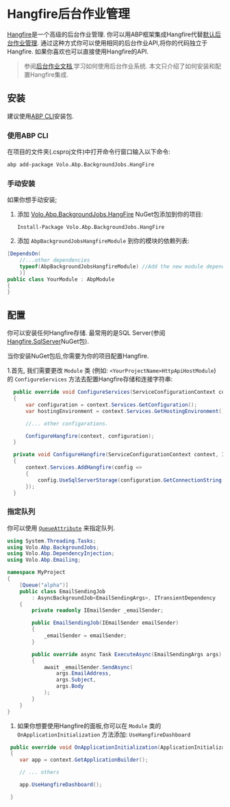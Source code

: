 # Hangfire后台作业管理

[Hangfire](https://www.hangfire.io/)是一个高级的后台作业管理. 你可以用ABP框架集成Hangfire代替[默认后台作业管理](Background-Jobs.md). 通过这种方式你可以使用相同的后台作业API,将你的代码独立于Hangfire. 如果你喜欢也可以直接使用Hangfire的API.

> 参阅[后台作业文档](Background-Jobs.md),学习如何使用后台作业系统. 本文只介绍了如何安装和配置Hangfire集成.

## 安装

建议使用[ABP CLI](CLI.md)安装包.

### 使用ABP CLI

在项目的文件夹(.csproj文件)中打开命令行窗口输入以下命令:

````bash
abp add-package Volo.Abp.BackgroundJobs.HangFire
````

### 手动安装

如果你想手动安装;

1. 添加 [Volo.Abp.BackgroundJobs.HangFire](https://www.nuget.org/packages/Volo.Abp.BackgroundJobs.HangFire) NuGet包添加到你的项目:

   ````
   Install-Package Volo.Abp.BackgroundJobs.HangFire
   ````

2. 添加 `AbpBackgroundJobsHangfireModule` 到你的模块的依赖列表:

````csharp
[DependsOn(
    //...other dependencies
    typeof(AbpBackgroundJobsHangfireModule) //Add the new module dependency
    )]
public class YourModule : AbpModule
{
}
````

## 配置

你可以安装任何Hangfire存储. 最常用的是SQL Server(参阅[Hangfire.SqlServer](https://www.nuget.org/packages/Hangfire.SqlServer)NuGet包).

当你安装NuGet包后,你需要为你的项目配置Hangfire.

1.首先, 我们需要更改 `Module` 类 (例如: `<YourProjectName>HttpApiHostModule`) 的 `ConfigureServices` 方法去配置Hangfire存储和连接字符串:

````csharp
  public override void ConfigureServices(ServiceConfigurationContext context)
  {
      var configuration = context.Services.GetConfiguration();
      var hostingEnvironment = context.Services.GetHostingEnvironment();

      //... other configarations.

      ConfigureHangfire(context, configuration);
  }

  private void ConfigureHangfire(ServiceConfigurationContext context, IConfiguration configuration)
  {
      context.Services.AddHangfire(config =>
      {
          config.UseSqlServerStorage(configuration.GetConnectionString("Default"));
      });
  }
````

### 指定队列

你可以使用 [`QueueAttribute`](https://docs.hangfire.io/en/latest/background-processing/configuring-queues.html) 来指定队列.

````csharp
using System.Threading.Tasks;
using Volo.Abp.BackgroundJobs;
using Volo.Abp.DependencyInjection;
using Volo.Abp.Emailing;

namespace MyProject
{
    [Queue("alpha")]
    public class EmailSendingJob
        : AsyncBackgroundJob<EmailSendingArgs>, ITransientDependency
    {
        private readonly IEmailSender _emailSender;

        public EmailSendingJob(IEmailSender emailSender)
        {
            _emailSender = emailSender;
        }

        public override async Task ExecuteAsync(EmailSendingArgs args)
        {
            await _emailSender.SendAsync(
                args.EmailAddress,
                args.Subject,
                args.Body
            );
        }
    }
}
````

1. 如果你想要使用Hangfire的面板,你可以在 `Module` 类的 `OnApplicationInitialization` 方法添加: `UseHangfireDashboard`

````csharp
 public override void OnApplicationInitialization(ApplicationInitializationContext context)
 {
    var app = context.GetApplicationBuilder();

    // ... others

    app.UseHangfireDashboard();

 }
````